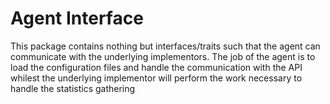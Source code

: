 # Agent Interface

This package contains nothing but interfaces/traits such that the agent can communicate with the underlying implementors.
The job of the agent is to load the configuration files and handle the communication with the API whilest the underlying
implementor will perform the work necessary to handle the statistics gathering